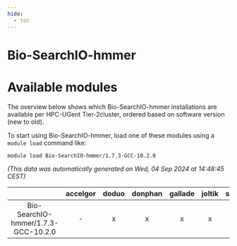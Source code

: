 ```yaml
---
hide:
  - toc
---
```


Bio-SearchIO-hmmer
==================

# Available modules


The overview below shows which Bio-SearchIO-hmmer installations are available per HPC-UGent Tier-2cluster, ordered based on software version (new to old).

To start using Bio-SearchIO-hmmer, load one of these modules using a `module load` command like:

```shell
module load Bio-SearchIO-hmmer/1.7.3-GCC-10.2.0
```

*(This data was automatically generated on Wed, 04 Sep 2024 at 14:48:45 CEST)*  

| |accelgor|doduo|donphan|gallade|joltik|shinx|skitty|
| :---: | :---: | :---: | :---: | :---: | :---: | :---: | :---: |
|Bio-SearchIO-hmmer/1.7.3-GCC-10.2.0|-|x|x|x|x|-|x|
